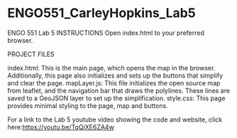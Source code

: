 # ENGO551_CarleyHopkins_Lab5
ENGO 551 Lab 5 INSTRUCTIONS Open index.html to your preferred browser.

PROJECT FILES

index.html: This is the main page, which opens the map in the browser. Additionally, this page also initializes and sets up the buttons that simplify and clear the page. 
mapLayer.js: This file initializes the open source map from leaflet, and the navigation bar that draws the polylines. These lines are saved to a GeoJSON layer to set up the simplification.
style.css: This page provides minimal styling to the page, map and buttons.

For a link to the Lab 5 youtube video showing the code and website, click here:https://youtu.be/TqQjXE6ZA4w
